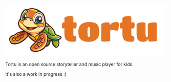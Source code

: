 ![tortu](./tortu-logo.png)

Tortu is an open source storyteller and music player for kids.

It's also a work in progress :)